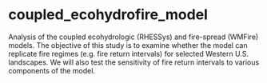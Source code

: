 # coupled_ecohydrofire_model
Analysis of the coupled ecohydrologic (RHESSys) and fire-spread (WMFire) models. The objective of this study is to examine whether the model can replicate fire regimes (e.g. fire return intervals) for selected Western U.S. landscapes. We will also test the sensitivity of fire return intervals to various components of the model.
